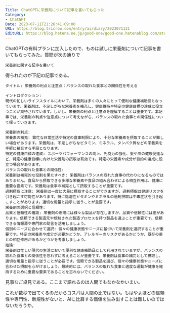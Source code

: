 ```yaml
---
Title: ChatGPTに栄養剤について記事を書いてもらった
Category:
- ChatGPT
Date: 2023-07-11T21:26:41+09:00
URL: https://blog.tricrow.com/entry/ai/diary/2023071121
EditURL: https://blog.hatena.ne.jp/good-one/good-one.hatenablog.com/atom/entry/820878482949042116
---
```


ChatGPTの有料プランに加入したので、ものは試しに栄養剤について記事を書いてもらってみた。質問が次の通りで

```
栄養剤に関する記事を書いて
```

得られたのが下記の記事である。

```
タイトル: 栄養剤の利点と注意点：バランスの取れた食事との関係性を考える

イントロダクション:
現代の忙しいライフスタイルにおいて、栄養剤は多くの人々にとって便利な健康補助品となっています。栄養剤は、不足しがちな栄養素を補充し、健康維持や特定の健康目標の達成に役立つことが期待されています。しかし、栄養剤の利点と注意点を理解することは重要です。本記事では、栄養剤の利点や注意点について考えながら、バランスの取れた食事との関係性について探っていきます。

栄養剤の利点:
栄養素の補充: 繁忙な日常生活や特定の食事制限により、十分な栄養素を摂取することが難しい場合があります。栄養剤は、不足しがちなビタミン、ミネラル、タンパク質などの栄養素を手軽に補充する手段となります。
特定の健康目標の達成: スポーツパフォーマンスの向上、免疫力の強化、髪や爪の健康促進など、特定の健康目標に向けた栄養剤の摂取は有効です。特定の栄養素や成分が目的の達成に役立つ場合があります。
バランスの取れた食事との関係性:
栄養剤は補完的な役割を果たすべき: 栄養剤はバランスの取れた食事の代わりになるものではありません。食品から摂取できる多様な栄養素や食品の組み合わせによる相互作用は、健康に重要な要素です。栄養剤は食事の補完として摂取することが重要です。
過剰摂取に注意: 栄養剤は一度に大量に摂取することができますが、過剰摂取は健康リスクを引き起こす可能性があります。特に脂溶性ビタミンやミネラルの過剰摂取は中毒症状を引き起こすことがあります。適切な用量と指示に従うことが重要です。
栄養剤の選択と信頼性:
品質と信頼性の確認: 栄養剤の市場には様々な製品が存在しますが、品質や信頼性には差があります。信頼できる製造元や規制された製造プロセスを持つ製品を選ぶことが重要です。信頼できる情報源や専門家の助言を活用しましょう。
個別のニーズに合わせて選択: 個々の健康状態やニーズに基づいて栄養剤を選択することが重要です。特定の栄養素や成分が必要かどうか、アレルギーのリスクがあるかどうか、既存の薬との相互作用があるかどうかを考慮しましょう。
結論:
栄養剤は忙しい現代の生活において便利な健康補助品として利用されていますが、バランスの取れた食事との関係性を忘れずに考えることが重要です。栄養剤は食事の補完として摂取し、適切な用量と指示に従うことが必要です。信頼できる製品を選び、個々の健康状態やニーズに合わせた摂取を心がけましょう。最終的には、バランスの取れた食事と適度な運動が健康を維持するために重要な要素であることを忘れないでください。
```

見事なご卓見である。ここまで語れるのは人間でもなかなかいまい。


これが数秒で出てくるのだからコスパは人間の比ではない。もはやよほどの信頼性や専門性、新規性がないと、AIに比肩する価値を生み出すことは難しいのではないだろうか。
